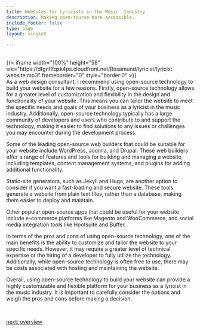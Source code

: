 ```yaml
---
title: Websites for Lyricists in the Music  Industry
description: Making open-source more accessible.
include_footer: false
type: page
layout: single2

---
```


<br>
{{< iframe width="100%" height="58" src="https://dfgnflfqxk4ps.cloudfront.net/Rosamund/lyricist/lyricist website.mp3" frameborder="0" style="border:0" >}}<br>
As a web design consultant, I recommend using open-source technology to build your website for a few reasons. Firstly, open-source technology allows for a greater level of customization and flexibility in the design and functionality of your website. This means you can tailor the website to meet the specific needs and goals of your business as a lyricist in the music industry. Additionally, open-source technology typically has a large community of developers and users who contribute to and support the technology, making it easier to find solutions to any issues or challenges you may encounter during the development process.

Some of the leading open-source web builders that could be suitable for your website include WordPress, Joomla, and Drupal. These web builders offer a range of features and tools for building and managing a website, including templates, content management systems, and plugins for adding additional functionality.

Static-site generators, such as Jekyll and Hugo, are another option to consider if you want a fast-loading and secure website. These tools generate a website from plain text files, rather than a database, making them easier to deploy and maintain.

Other popular open-source apps that could be useful for your website include e-commerce platforms like Magento and WooCommerce, and social media integration tools like Hootsuite and Buffer.

In terms of the pros and cons of using open-source technology, one of the main benefits is the ability to customize and tailor the website to your specific needs. However, it may require a greater level of technical expertise or the hiring of a developer to fully utilize the technology. Additionally, while open-source technology is often free to use, there may be costs associated with hosting and maintaining the website.

Overall, using open-source technology to build your website can provide a highly customizable and flexible platform for your business as a lyricist in the music industry. It is important to carefully consider the options and weigh the pros and cons before making a decision.

<br>

<a href="https://insights.workdojos.com/lyricist/overview">next: overview</a>
<br>
</p>
